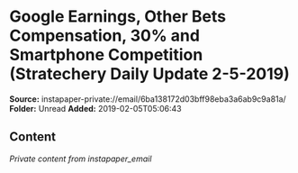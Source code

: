 # Google Earnings, Other Bets Compensation, 30% and Smartphone Competition (Stratechery Daily Update 2-5-2019)

**Source:** instapaper-private://email/6ba138172d03bff98eba3a6ab9c9a81a/
**Folder:** Unread
**Added:** 2019-02-05T05:06:43




## Content
*Private content from instapaper_email*
